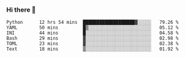 ### Hi there 👋

<!--
**gustavkrist/gustavkrist** is a ✨ _special_ ✨ repository because its `README.md` (this file) appears on your GitHub profile.

Here are some ideas to get you started:

- 🔭 I’m currently working on ...
- 🌱 I’m currently learning ...
- 👯 I’m looking to collaborate on ...
- 🤔 I’m looking for help with ...
- 💬 Ask me about ...
- 📫 How to reach me: ...
- 😄 Pronouns: ...
- ⚡ Fun fact: ...
-->

<!--START_SECTION:waka-->

```text
Python      12 hrs 54 mins  ███████████████████▓░░░░░   79.26 %
YAML        50 mins         █▒░░░░░░░░░░░░░░░░░░░░░░░   05.12 %
INI         44 mins         █░░░░░░░░░░░░░░░░░░░░░░░░   04.58 %
Bash        29 mins         ▓░░░░░░░░░░░░░░░░░░░░░░░░   02.98 %
TOML        23 mins         ▓░░░░░░░░░░░░░░░░░░░░░░░░   02.38 %
Text        18 mins         ▒░░░░░░░░░░░░░░░░░░░░░░░░   01.92 %
```

<!--END_SECTION:waka-->
